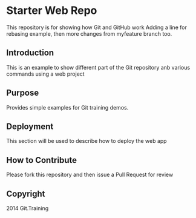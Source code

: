 # Starter Web Repo

This repository is for showing how Git and GitHub work
Adding a line for rebasing example, then more changes from myfeature branch too.

## Introduction

This is an example to show different part of the Git repository anb various commands using a web project

## Purpose

Provides simple examples for Git training demos.

## Deployment

This section will be used to describe how to deploy the web app

## How to Contribute
Please fork this repository and then issue a Pull Request for review

## Copyright

2014 Git.Training